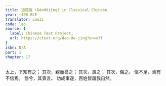 ```yaml
---
title: 道德經 (Dàodéjīng) in Classical Chinese
year: ~400 BCE
translator: Laozi
code: lao
source: {
  label: Chinese Text Project,
  url: https://ctext.org/dao-de-jing?en=off
}
isbn: N/A
part: 1
chapter: 17
---
```

太上，下知有之；
其次，親而譽之；
其次，畏之；
其次，侮之。
信不足，焉有不信焉。
悠兮，其貴言。
功成事遂，百姓皆謂我自然。